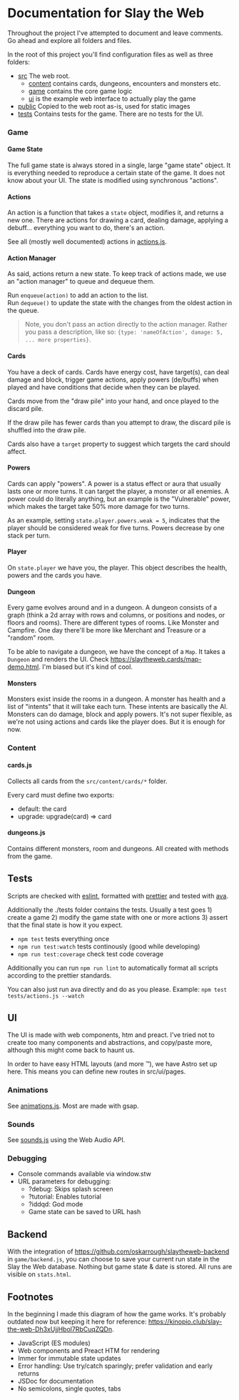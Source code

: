 # Documentation for Slay the Web

Throughout the project I've attempted to document and leave comments. Go ahead and explore all folders and files.

In the root of this project you'll find configuration files as well as three folders:

- [src](src/) The web root. 
  - [content](src/content) contains cards, dungeons, encounters and monsters etc.
  - [game](src/game) contains the core game logic
  - [ui](src/ui) is the example web interface to actually play the game
- [public](public/) Copied to the web root as-is, used for static images 
- [tests](tests/) Contains tests for the game. There are no tests for the UI.

### Game

#### Game State

The full game state is always stored in a single, large "game state" object. It is everything needed to reproduce a certain state of the game. It does not know about your UI. The state is modified using synchronous "actions".

#### Actions

An action is a function that takes a `state` object, modifies it, and returns a new one. There are actions for drawing a card, dealing damage, applying a debuff... everything you want to do, there's an action.

See all (mostly well documented) actions in [actions.js](src/game/actions.js).

#### Action Manager

As said, actions return a new state. To keep track of actions made, we use an "action manager" to queue and dequeue them.

Run `enqueue(action)` to add an action to the list.  
Run `dequeue()` to update the state with the changes from the oldest action in the queue.

> Note, you don't pass an action directly to the action manager. Rather you pass a description, like so: `{type: 'nameOfAction', damage: 5, ... more properties}`.

#### Cards

You have a deck of cards. Cards have energy cost, have target(s), can deal damage and block, trigger game actions, apply powers (de/buffs) when played and have conditions that decide when they can be played.

Cards move from the "draw pile" into your hand, and once played to the discard pile.

If the draw pile has fewer cards than you attempt to draw, the discard pile is shuffled into the draw pile.

Cards also have a `target` property to suggest which targets the card should affect.

#### Powers

Cards can apply "powers". A power is a status effect or aura that usually lasts one or more turns. It can target the player, a monster or all enemies. A power could do literally anything, but an example is the "Vulnerable" power, which makes the target take 50% more damage for two turns.

As an example, setting `state.player.powers.weak = 5`, indicates that the player should be considered weak for five turns. Powers decrease by one stack per turn.

#### Player

On `state.player` we have you, the player. This object describes the health, powers and the cards you have.

#### Dungeon

Every game evolves around and in a dungeon. A dungeon consists of a graph (think a 2d array with rows and columns, or positions and nodes, or floors and rooms).
There are different types of rooms. Like Monster and Campfire. One day there'll be more like Merchant and Treasure or a "random" room.

To be able to navigate a dungeon, we have the concept of a `Map`. It takes a `Dungeon` and renders the UI. Check https://slaytheweb.cards/map-demo.html. I'm biased but it's kind of cool.

#### Monsters

Monsters exist inside the rooms in a dungeon. A monster has health and a list of "intents" that it will take each turn. These intents are basically the AI. Monsters can do damage, block and apply powers. It's not super flexible, as we're not using actions and cards like the player does. But it is enough for now.

### Content

#### cards.js

Collects all cards from the `src/content/cards/*` folder.

Every card must define two exports:
- default: the card
- upgrade: upgrade(card) => card

#### dungeons.js

Contains different monsters, room and dungeons. All created with methods from the game.

## Tests

Scripts are checked with [eslint](https://eslint.org/), formatted with [prettier](https://prettier.io/) and tested with [ava](https://github.com/avajs/ava).

Additionally the ./tests folder contains the tests. Usually a test goes 1) create a game 2) modify the game state with one or more actions 3) assert that the final state is how it you expect.

- `npm test` tests everything once
- `npm run test:watch` tests continously (good while developing)
- `npm run test:coverage` check test code coverage

Additionally you can run `npm run lint` to automatically format all scripts according to the prettier standards.

You can also just run ava directly and do as you please. Example: `npm test tests/actions.js --watch`

## UI

The UI is made with web components, htm and preact. I've tried not to create too many components and abstractions, and copy/paste more, although this might come back to haunt us.

In order to have easy HTML layouts (and more :tm:), we have Astro set up here. This means you can define new routes in src/ui/pages.

### Animations

See [animations.js](src/ui/animations.js). Most are made with gsap.

### Sounds

See [sounds.js](src/ui/sounds.js) using the Web Audio API.

### Debugging

- Console commands available via window.stw
- URL parameters for debugging:
  - ?debug: Skips splash screen
  - ?tutorial: Enables tutorial
  - ?iddqd: God mode
  - Game state can be saved to URL hash

## Backend

With the integration of https://github.com/oskarrough/slaytheweb-backend in `game/backend.js`, you can choose to save your current run state in the Slay the Web database. Nothing but game state & date is stored. All runs are visible on `stats.html`.

## Footnotes

In the beginning I made this diagram of how the game works. It's probably outdated now but keeping it here for reference: https://kinopio.club/slay-the-web-Dh3xUjjHbol7RbCuqZQDn.

- JavaScript (ES modules)
- Web components and Preact HTM for rendering
- Immer for immutable state updates
- Error handling: Use try/catch sparingly; prefer validation and early returns
- JSDoc for documentation
- No semicolons, single quotes, tabs

